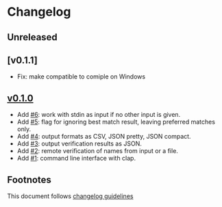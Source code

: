 # Changelog

## Unreleased

## [v0.1.1]

- Fix: make compatible to comiple on Windows

## [v0.1.0]

- Add [#6]: work with stdin as input if no other input is given.
- Add [#5]: flag for ignoring best match result, leaving preferred matches only.
- Add [#4]: output formats as CSV, JSON pretty, JSON compact.
- Add [#3]: output verification results as JSON.
- Add [#2]: remote verification of names from input or a file.
- Add [#1]: command line interface with clap.

## Footnotes

This document follows [changelog guidelines]

[v0.1.0]: https://github.com/gnames/gnfinder/tree/v0.5.0

[#6]: https://github.com/gnames/gnverify/issues/6
[#5]: https://github.com/gnames/gnverify/issues/5
[#4]: https://github.com/gnames/gnverify/issues/4
[#3]: https://github.com/gnames/gnverify/issues/3
[#2]: https://github.com/gnames/gnverify/issues/2
[#1]: https://github.com/gnames/gnverify/issues/1

[changelog guidelines]: https://github.com/olivierlacan/keep-a-changelog
